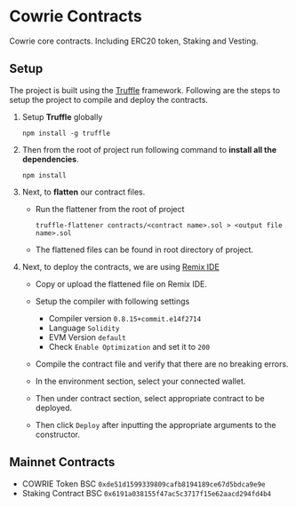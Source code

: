 # Cowrie Contracts
Cowrie core contracts. Including ERC20 token, Staking and Vesting.

## Setup
The project is built using the [Truffle](https://trufflesuite.com/docs/truffle/) framework. Following are the steps to setup the project to compile and deploy the contracts.

1. Setup **Truffle** globally

    `npm install -g truffle`

2. Then from the root of project run following command to **install all the dependencies**.

    `npm install`

3. Next, to **flatten** our contract files.
    
    -  Run the flattener from the root of project
    
        `truffle-flattener contracts/<contract name>.sol > <output file name>.sol`
    
    - The flattened files can be found in root directory of project.

4. Next, to deploy the contracts, we are using [Remix IDE](https://remix.ethereum.org/)
    
    - Copy or upload the flattened file on Remix IDE.

    - Setup the compiler with following settings

        - Compiler version `0.8.15+commit.e14f2714`
        - Language `Solidity`
        - EVM Version `default`
        - Check `Enable Optimization` and set it to `200`

    - Compile the contract file and verify that there are no breaking errors.

    - In the environment section, select your connected wallet.

    - Then under contract section, select appropriate contract to be deployed.

    - Then click `Deploy` after inputting the appropriate arguments to the constructor.

## Mainnet Contracts
- COWRIE Token BSC `0xde51d1599339809cafb8194189ce67d5bdca9e9e`
- Staking Contract BSC `0x6191a038155f47ac5c3717f15e62aacd294fd4b4`